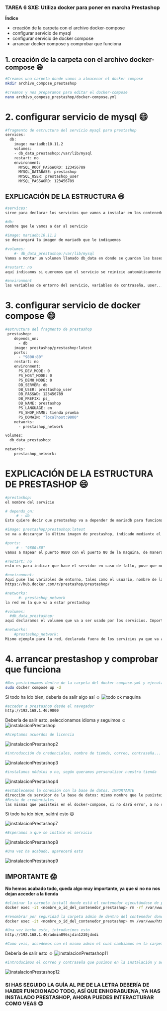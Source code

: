 ### TAREA 6 SXE: Utiliza docker para poner en marcha Prestashop

**Índice**
- creación de la carpeta con el archivo docker-compose 
- configurar servicio de mysql
- configurar servicio de docker compose
- arrancar docker compose y comprobar que funciona


## 1. creación de la carpeta con el archivo docker-compose :smile:
```bash
#Creamos una carpeta donde vamos a almacenar el docker compose
mkdir archivo_compose_prestashop

#creamos y nos preparamos para editar el docker-compose
nano archivo_compose_prestashop/docker-compose.yml

```

# 2. configurar servicio de mysql :smile:
```bash
#fragmento de estructura del servicio mysql para prestashop
services:
  db:
    image: mariadb:10.11.2
    volumes:
    - db_data_prestashop:/var/lib/mysql
    restart: no
    environment:
      MYSQL_ROOT_PASSWORD: 123456789
      MYSQL_DATABASE: prestashop
      MYSQL_USER: prestashop_user
      MYSQL_PASSWORD: 123456789
```
## EXPLICACIÓN DE LA ESTRUCTURA :smile:
``` bash
#services:
sirve para declarar los servicios que vamos a instalar en los contenedores, considéralos como un gran conjunto en el cual vamos a ir estableciendo las propiedades de los diferentes servicios
```

``` bash
#db:
nombre que le vamos a dar al servicio
```

``` bash
#image: mariadb:10.11.2
se descargará la imagen de mariadb que le indiquemos
```

``` bash
#volumes:
    #- db_data_prestashop:/var/lib/mysql
Vamos a montar un volumen llamado db_data en donde se guardan las bases de datos de mariadb, esto quiere decir que podremos tener los datos pese a que se corrompa el servicio
```

``` bash
#restart: no
aquí indicamos si queremos que el servicio se reinicie automáticamente cuando falle algo, ponemos que no porque si ponemos always y metemos algo mal en la configuración al arrancarlo, no seremos capaces de pararlo
```

``` bash
#environment
las variables de entorno del servicio, variables de contraseña, user... etc
```

# 3. configurar servicio de docker compose :smile:
```bash
#estructura del fragmento de prestashop
 prestashop:
    depends_on:
      - db
    image: prestashop/prestashop:latest
    ports:
      - "9800:80"
    restart: no
    environment:
      PS_DEV_MODE: 0
      PS_HOST_MODE: 0
      PS_DEMO_MODE: 0
      DB_SERVER: db
      DB_USER: prestashop_user
      DB_PASSWD: 123456789
      DB_PREFIX: ps_
      DB_NAME: prestashop
      PS_LANGUAGE: en
      PS_SHOP_NAME: tienda prueba
      PS_DOMAIN: "localhost:9800"
    networks:
      - prestashop_network

volumes:
  db_data_prestashop:

networks:
    prestashop_network:

```

# EXPLICACIÓN DE LA ESTRUCTURA DE PRESTASHOP :smile:
```bash
#prestashop:
el nombre del servicio
```

```bash
# depends_on:
     # - db
Esto quiere decir que prestashop va a depender de mariadb para funcionar, sin ella, no arranca el servicio
```

```bash
#image: prestashop/prestashop:latest
se va a descargar la última imagen de prestashop, indicado mediante el tag latest
```

```bash
#ports:
     # - "9800:80"
vamos a mapear el puerto 9800 con el puerto 80 de la maquina, de manera que al acceder desde fuera, la conexión pasará por el puerto de la máquina virtual y podremos acceder a prestashop
```

```bash
#restart: no
esto es para indicar que hace el servidor en caso de fallo, puse que no por si la instalación salía mal, pero puedes poner always por ejemplo si quieres que siempre esté activo
```

```bash
#environment:
Aquí puse las variables de entorno, tales como el usuario, nombre de la tienda, contraseña... etc, las podéis consultar aquí:
https://hub.docker.com/r/prestashop/prestashop/
```

```bash
#networks:
      #- prestashop_network
la red en la que va a estar prestashop
```

```bash
#volumes:
  #db_data_prestashop:
aquí declaramos el volumen que va a ser usado por los servicios. Importante declararlo fuera de cualquier servicio para que sea accesible a todos
```

```bash
#networks:
    #prestashop_network:
Mismo ejemplo para la red, declarada fuera de los servicios ya que va a ser usada por los 2 mencionados anteriormente
```

# 4.  arrancar prestashop y comprobar que funciona

```bash
#Nos posicionamos dentro de la carpeta del docker-compose.yml y ejecutamos
sudo docker compose up -d
```
Si todo ha ido bien, debería de salir algo así :relaxed:
![todo ok maquina](https://github.com/user-attachments/assets/ec706457-07bf-4616-aecd-48f44a263691)


```bash
#acceder a prestashop desde el navegador
http://192.168.1.46:9800
```
Debería de salir esto, seleccionamos idioma y seguimos :relaxed:
![instalacionPrestashop](https://github.com/user-attachments/assets/07f78a69-95ec-4e53-8a85-46d6d75de87d)


```bash
#Aceptamos acuerdos de licencia
```
![instalacionPrestashop2](https://github.com/user-attachments/assets/7d569cd6-b8e2-4477-bd4b-a56b03654be2)


```bash
#introducción de credenciales, nombre de tienda, correo, contraseña... etc
```
![instalacionPrestashop3](https://github.com/user-attachments/assets/c24348c2-3c51-4de9-985f-0f772f11ffa9)


```bash
#instalamos módulos o no, según queramos personalizar nuestra tienda
```
![instalacionPrestashop4](https://github.com/user-attachments/assets/a7a0a301-2f22-41a7-85f0-6686827f3802)



```bash
#establecemos la conexión con la base de datos. IMPORTANTE
dirección de servidor de la base de datos: mismo nombre que le pusisteis en el docker-compose. El puerto podeís dejar el de por defecto
#Resto de credenciales
las mismas que pusisteis en el docker-compose, si no dará error, a no ser que creeis una desde cero otra vez
```
Si todo ha ido bien, saldrá esto :smile:

![instalacionPrestashop7](https://github.com/user-attachments/assets/a0cf58d3-eccf-4bff-a943-92c13b01ca77)


```bash
#Esperamos a que se instale el servicio
```
![instalacionPrestashop8](https://github.com/user-attachments/assets/dbb83aff-ff45-4346-8cf0-b2092933f815)


```bash
#Una vez ha acabado, aparecerá esto
```
![instalacionPrestashop9](https://github.com/user-attachments/assets/84fce41a-9ea9-45f7-9fd6-74403b590a58)


## IMPORTANTE :scream:
**No hemos acabado todo, queda algo muy importante, ya que si no no nos dejan acceder a la tienda**

```bash
#eliminar la carpeta install donde está el contenedor ejecutándose de prestashop
docker exec -it <nombre_o_id_del_contenedor_prestashop> rm -rf /var/www/html/install
```


```bash
#renombrar por seguridad la carpeta admin de dentro del contenedor donde está ejecutandose prestashop
docker exec -it <nombre_o_id_del_contenedor_prestashop> mv /var/www/html/admin /var/www/html/admin896sjdin1230jdndi
```


```bash
#Una vez hecho esto, introducimos esto
http://192.168.1.46/admin896sjdin1230jdndi

#Como veis, accedemos con el mismo admin el cual cambiamos en la carpeta de dentro del contenedor donde tenemos prestashop
```
Debería de salir esto :relaxed:
![instalacionPrestashop11](https://github.com/user-attachments/assets/2e662148-0a85-44a8-a0db-0e184af2a9b1)


```bash
#introducimos el correo y contraseña que pusimos en la instalación y accedemos a la tienda
```
![instalacionPrestashop12](https://github.com/user-attachments/assets/88082fff-00f6-4382-88bd-9722fa35aaaa)




### SI HAS SEGUIDO LA GUÍA AL PIE DE LA LETRA DEBERÍA DE HABER FUNCIONADO TODO, ASÍ QUE ENHORABUENA, YA HAS INSTALADO PRESTASHOP, AHORA PUEDES INTERACTURAR COMO VEAS :heart_eyes:
